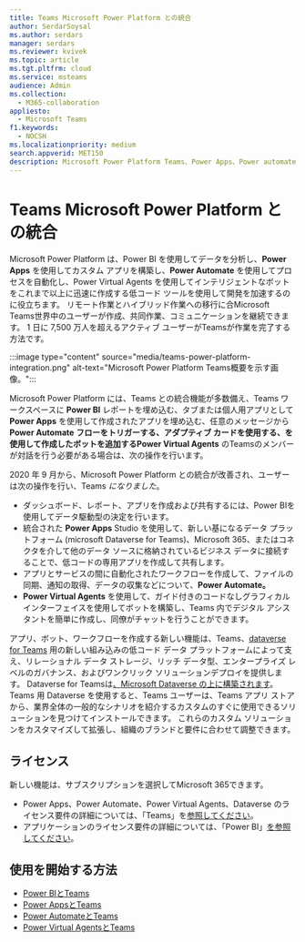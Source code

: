 ```yaml
---
title: Teams Microsoft Power Platform との統合
author: SerdarSoysal
ms.author: serdars
manager: serdars
ms.reviewer: kvivek
ms.topic: article
ms.tgt.pltfrm: cloud
ms.service: msteams
audience: Admin
ms.collection:
  - M365-collaboration
appliesto:
  - Microsoft Teams
f1.keywords:
  - NOCSH
ms.localizationpriority: medium
search.appverid: MET150
description: Microsoft Power Platform Teams、Power Apps、Power automate、Power BI などの Microsoft Power Platform ツールとの統合について説明Power Virtual Agents。
---
```


# <a name="teams-integration-with-microsoft-power-platform"></a>Teams Microsoft Power Platform との統合

Microsoft Power Platform は、Power BI を使用してデータを分析し、**Power Apps** を使用してカスタム アプリを構築し、**Power Automate** を使用してプロセスを自動化し、Power Virtual Agents を使用してインテリジェントなボットをこれまで以上に迅速に作成する低コード ツールを使用して開発を加速するのに役立ちます。 リモート作業とハイブリッド作業への移行に合Microsoft Teams世界中のユーザーが作成、共同作業、コミュニケーションを継続できます。 1 日に 7,500 万人を超えるアクティブ ユーザーがTeamsが作業を完了する方法です。

:::image type="content" source="media/teams-power-platform-integration.png" alt-text="Microsoft Power Platform Teams概要を示す画像。":::

Microsoft Power Platform には、Teams との統合機能が多数備え、Teams ワークスペースに **Power BI** レポートを埋め込む、タブまたは個人用アプリとして **Power Apps** を使用して作成されたアプリを埋め込む、任意のメッセージから **Power Automate** **フローをトリガーする、アダプティブ カードを使用する、を使用して作成したボットを追加するPower Virtual Agents** のTeamsのメンバーが対話を行う必要がある場合は、次の操作を行います。

2020 年 9 月から、Microsoft Power Platform との統合が改善され、ユーザーは次の操作を行い、Teams *になりました*。

- ダッシュボード、レポート、アプリを作成および共有するには、Power BIを使用してデータ駆動型の決定を行います。
- 統合された **Power Apps** Studio を使用して、新しい基になるデータ プラットフォーム (microsoft Dataverse for Teams)、Microsoft 365、またはコネクタを介して他のデータ ソースに格納されているビジネス データに接続することで、低コードの専用アプリを作成して共有します。
- アプリとサービスの間に自動化されたワークフローを作成して、ファイルの同期、通知の取得、データの収集などについて、**Power Automate。**
- **Power Virtual Agents** を使用して、ガイド付きのコードなしグラフィカル インターフェイスを使用してボットを構築し、Teams 内でデジタル アシスタントを簡単に作成し、同僚がチャットを行うことができます。

アプリ、ボット、ワークフローを作成する新しい機能は、Teams、[dataverse for Teams](/powerapps/teams/overview-data-platform) 用の新しい組み込みの低コード データ プラットフォームによって支え、リレーショナル データ ストレージ、リッチ データ型、エンタープライズ レベルのガバナンス、およびワンクリック ソリューションデプロイを提供します。 Dataverse for Teamsは[、Microsoft Dataverse の上に構築されます](/powerapps/maker/common-data-service/data-platform-intro)。 Teams 用 Dataverse を使用すると、Teams ユーザーは、Teams アプリ ストアから、業界全体の一般的なシナリオを紹介するカスタムのすぐに使用できるソリューションを見つけてインストールできます。 これらのカスタム ソリューションをカスタマイズして拡張し、組織のブランドと要件に合わせて調整できます。

## <a name="licensing"></a>ライセンス

新しい機能は、サブスクリプションを選択してMicrosoft 365できます。

- Power Apps、Power Automate、Power Virtual Agents、Dataverse のライセンス要件の詳細については、「Teams」を[参照してください](/power-platform/admin/about-teams-environment)。
- アプリケーションのライセンス要件の詳細については、「Power BI」[を参照してください](/power-bi/collaborate-share/service-collaborate-microsoft-teams)。
 
## <a name="how-do-i-get-started"></a>使用を開始する方法

- [Power BIとTeams](/power-bi/collaborate-share/service-collaborate-microsoft-teams)
- [Power AppsとTeams](/powerapps/teams/overview)
- [Power AutomateとTeams](/power-automate/teams/overview)
- [Power Virtual AgentsとTeams](/power-virtual-agents/teams/fundamentals-what-is-power-virtual-agents-teams)